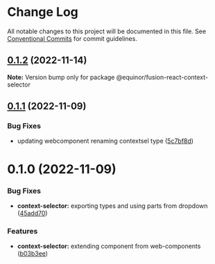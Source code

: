 # Change Log

All notable changes to this project will be documented in this file.
See [Conventional Commits](https://conventionalcommits.org) for commit guidelines.

## [0.1.2](https://github.com/equinor/fusion-react-components/compare/@equinor/fusion-react-context-selector@0.1.1...@equinor/fusion-react-context-selector@0.1.2) (2022-11-14)

**Note:** Version bump only for package @equinor/fusion-react-context-selector





## [0.1.1](https://github.com/equinor/fusion-react-components/compare/@equinor/fusion-react-context-selector@0.1.0...@equinor/fusion-react-context-selector@0.1.1) (2022-11-09)


### Bug Fixes

* updating webcomponent renaming contextsel type ([5c7bf8d](https://github.com/equinor/fusion-react-components/commit/5c7bf8d19535b4448f5cfc57c8317bc3715699df))





# 0.1.0 (2022-11-09)


### Bug Fixes

* **context-selector:** exporting types and using parts from dropdown ([45add70](https://github.com/equinor/fusion-react-components/commit/45add70b6f35e42c625b004de171b08b0eb3bbbc))


### Features

* **context-selector:** extending component from web-components ([b03b3ee](https://github.com/equinor/fusion-react-components/commit/b03b3eebacf337840c76f5b10718ae263f551afe))
